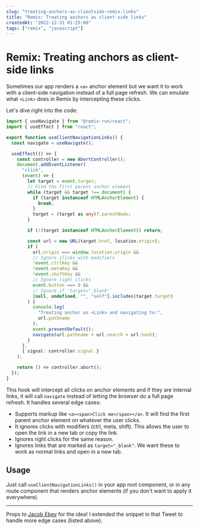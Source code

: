 ```yaml
---
slug: "treating-anchors-as-clientside-remix-links"
title: "Remix: Treating anchors as client-side links"
createdAt: "2022-12-31 01:25:00"
tags: ["remix", "javascript"]
---
```


# Remix: Treating anchors as client-side links

Sometimes our app renders a `<a>` anchor element but we want it to work with a client-side navigation instead of a full page refresh. We can emulate what `<Link>` does in Remix by intercepting these clicks.

Let's dive right into the code:

```ts
import { useNavigate } from "@remix-run/react";
import { useEffect } from "react";

export function useClientNavigationLinks() {
  const navigate = useNavigate();

  useEffect(() => {
    const controller = new AbortController();
    document.addEventListener(
      "click",
      (event) => {
        let target = event.target;
        // Find the first parent anchor element
        while (target && target !== document) {
          if (target instanceof HTMLAnchorElement) {
            break;
          }
          target = (target as any)?.parentNode;
        }

        if (!(target instanceof HTMLAnchorElement)) return;

        const url = new URL(target.href, location.origin);
        if (
          url.origin === window.location.origin &&
          // Ignore clicks with modifiers
          !event.ctrlKey &&
          !event.metaKey &&
          !event.shiftKey &&
          // Ignore right clicks
          event.button === 0 &&
          // Ignore if `target="_blank"`
          [null, undefined, "", "self"].includes(target.target)
        ) {
          console.log(
            "Treating anchor as <Link> and navigating to:",
            url.pathname
          );
          event.preventDefault();
          navigate(url.pathname + url.search + url.hash);
        }
      },
      { signal: controller.signal }
    );

    return () => controller.abort();
  });
}
```

This hook will intercept all clicks on anchor elements and if they are internal links, it will call `navigate` instead of letting the browser do a full page refresh. It handles several edge cases:

- Supports markup like `<a><span>Click me</span></a>`. It will find the first parent anchor element on whatever the user clicks.
- It ignores clicks with modifiers (ctrl, meta, shift). This allows the user to open the link in a new tab or copy the link.
- Ignores right clicks for the same reason.
- Ignores links that are marked as `target="_blank"`. We want these to work as normal links and open in a new tab.

## Usage

Just call `useClientNavigationLinks()` in your app root component, or in any route component that renders anchor elements (if you don't want to apply it everywhere).

---

Props to [Jacob Ebey](https://twitter.com/ebey_jacob/status/1606831880208551936) for the idea! I extended the snippet in that Tweet to handle more edge cases (listed above).
